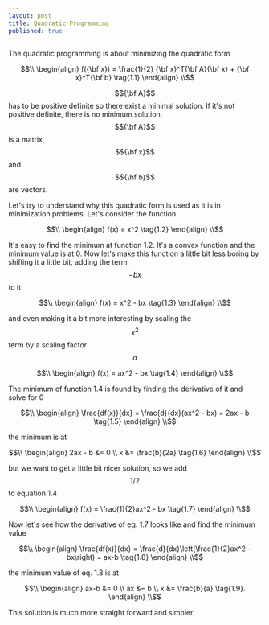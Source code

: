```yaml
---
layout: post
title: Quadratic Programming
published: true
---
```


The quadratic programming is about minimizing the quadratic form 

$$\\
\begin{align}
f({\bf x}) = \frac{1}{2} {\bf x}^T{\bf A}{\bf x} + {\bf x}^T{\bf b}  \tag{1.1}
\end{align}
\\$$

$${\bf A}$$ has to be positive definite so there exist a minimal solution. If it's not positive definite, there is no minimum solution.
$${\bf A}$$ is a matrix, $${\bf x}$$ and $${\bf b}$$ are vectors. 

Let's try to understand why this quadratic form is used as it is in minimization problems.
Let's consider the function

$$\\
\begin{align}
f(x) = x^2 \tag{1.2}
\end{align}
\\$$

It's easy to find the minimum at function 1.2. It's a convex function and the minimum value is at 0.
Now let's make this function a little bit less boring by shifting it a little bit, adding the term $$-bx$$ to it

$$\\
\begin{align}
f(x) = x^2 - bx \tag{1.3}
\end{align}
\\$$

and even making it a bit more interesting by scaling the $$x^2$$ term by a scaling factor $$a$$

$$\\
\begin{align}
f(x) = ax^2 - bx \tag{1.4}
\end{align}
\\$$

The minimum of function 1.4 is found by finding the derivative of it and solve for 0 

$$\\
\begin{align}
\frac{df(x)}{dx} = \frac{d}{dx}(ax^2 - bx) = 2ax - b \tag{1.5}
\end{align}
\\$$

the minimum is at

$$\\
\begin{align}
2ax - b &= 0 \\
x &= \frac{b}{2a} \tag{1.6}
\end{align}
\\$$

but we want to get a little bit nicer solution, so we add $$1/2$$ to equation 1.4

$$\\
\begin{align}
f(x) = \frac{1}{2}ax^2 - bx \tag{1.7}
\end{align}
\\$$

Now let's see how the derivative of eq. 1.7 looks like and find the minimum value

$$\\
\begin{align}
\frac{df(x)}{dx} = \frac{d}{dx}\left(\frac{1}{2}ax^2 - bx\right) = ax-b   \tag{1.8}
\end{align}
\\$$

the minimum value of eq. 1.8 is at

$$\\
\begin{align}
ax-b &= 0 \\
ax &= b \\
x &= \frac{b}{a} \tag{1.9}.
\end{align}
\\$$

This solution is much more straight forward and simpler.







